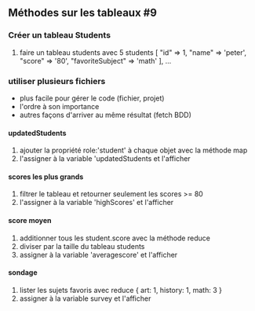 ## Méthodes sur les tableaux #9

### Créer un tableau Students

1. faire un tableau students avec 5 students
   [
   "id" => 1,
   "name" => 'peter',
   "score" => '80',
   "favoriteSubject" => 'math'
   ],
   ...

### utiliser plusieurs fichiers

- plus facile pour gérer le code (fichier, projet)
- l'ordre à son importance
- autres façons d'arriver au même résultat (fetch BDD)

#### updatedStudents

1. ajouter la propriété role:'student' à chaque objet avec la méthode map
2. l'assigner à la variable 'updatedStudents et l'afficher

#### scores les plus grands

1. filtrer le tableau et retourner seulement les scores >= 80
2. l'assigner à la variable 'highScores' et l'afficher

#### score moyen

1. additionner tous les student.score avec la méthode reduce
2. diviser par la taille du tableau students
3. assigner à la variable 'averagescore' et l'afficher

#### sondage

1. lister les sujets favoris avec reduce
   {
   art: 1,
   history: 1,
   math: 3
   }
2. assigner à la variable survey et l'afficher
